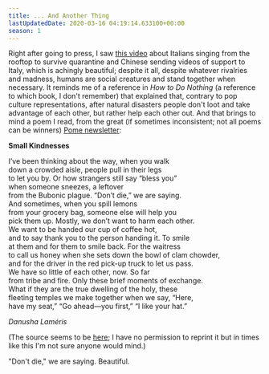 ```yaml
---
title: ... And Another Thing
lastUpdatedDate: 2020-03-16 04:19:14.633100+00:00
season: 1
---
```


Right after going to press, I saw [this video](https://youtu.be/Q734VN0N7hw) about Italians singing from the rooftop to survive quarantine and Chinese sending videos of support to Italy, which is achingly beautiful; despite it all, despite whatever rivalries and madness, humans are social creatures and stand together when necessary. It reminds me of a reference in *How to Do Nothing* (a reference to which book, I don't remember) that explained that, contrary to pop culture representations, after natural disasters people don't loot and take advantage of each other, but rather help each other out. And that brings to mind a poem I read, from the great (if sometimes inconsistent; not all poems can be winners) [Pome newsletter](https://tinyletter.com/pome):

**Small Kindnesses**

I’ve been thinking about the way, when you walk  
down a crowded aisle, people pull in their legs  
to let you by. Or how strangers still say “bless you”  
when someone sneezes, a leftover  
from the Bubonic plague. “Don’t die,” we are saying.  
And sometimes, when you spill lemons  
from your grocery bag, someone else will help you  
pick them up. Mostly, we don’t want to harm each other.  
We want to be handed our cup of coffee hot,  
and to say thank you to the person handing it. To smile  
at them and for them to smile back. For the waitress  
to call us honey when she sets down the bowl of clam chowder,  
and for the driver in the red pick-up truck to let us pass.  
We have so little of each other, now. So far  
from tribe and fire. Only these brief moments of exchange.  
What if they are the true dwelling of the holy, these  
fleeting temples we make together when we say, “Here,    
have my seat,” “Go ahead—you first,” “I like your hat.”  

*Danusha Laméris*

(The source seems to be [here](https://voxpopulisphere.com/2019/08/11/danusha-lameris-small-kindnesses/); I have no permission to reprint it but in times like this I'm not sure anyone would mind.)

"Don't die," we are saying. Beautiful.
